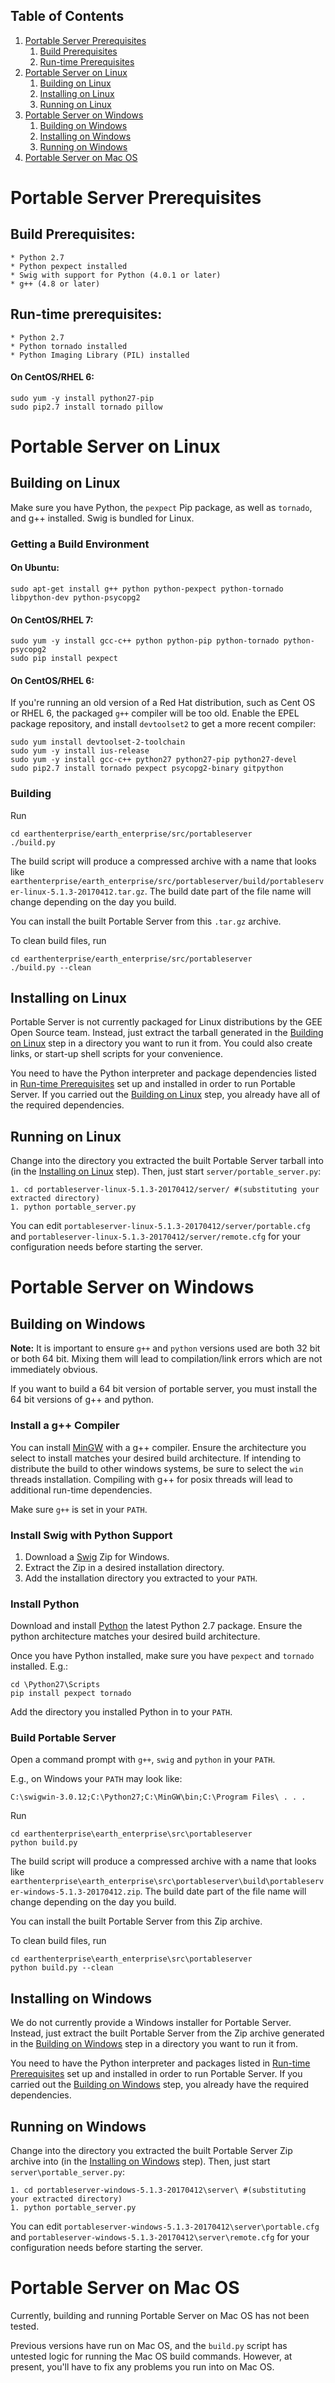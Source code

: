 ## Table of Contents

1. [Portable Server Prerequisites](#portable-server-prerequisites)
    1. [Build Prerequisites](#build-prerequisites)
    1. [Run-time Prerequisites](#run-time-prerequisites)
1. [Portable Server on Linux](#portable-server-on-linux)
    1. [Building on Linux](#building-on-linux)
    1. [Installing on Linux](#installing-on-linux)
    1. [Running on Linux](#running-on-linux)
1. [Portable Server on Windows](#portable-server-on-windows)
    1. [Building on Windows](#building-on-windows)
    1. [Installing on Windows](#installing-on-windows)
    1. [Running on Windows](#running-on-windows)
1. [Portable Server on Mac OS](#portable-server-on-mac-os)


# Portable Server Prerequisites

## Build Prerequisites:

    * Python 2.7
    * Python pexpect installed
    * Swig with support for Python (4.0.1 or later)
    * g++ (4.8 or later)

## Run-time prerequisites:

    * Python 2.7
    * Python tornado installed
    * Python Imaging Library (PIL) installed

#### On CentOS/RHEL 6:

    sudo yum -y install python27-pip
    sudo pip2.7 install tornado pillow

# Portable Server on Linux

## Building on Linux

Make sure you have Python, the `pexpect` Pip package, as well as `tornado`, and g++ installed. Swig is bundled for Linux.

### Getting a Build Environment

#### On Ubuntu:

    sudo apt-get install g++ python python-pexpect python-tornado libpython-dev python-psycopg2

#### On CentOS/RHEL 7:

    sudo yum -y install gcc-c++ python python-pip python-tornado python-psycopg2
    sudo pip install pexpect

#### On CentOS/RHEL 6:

If you're running an old version of a Red Hat distribution, such as Cent OS or RHEL 6, the packaged `g++` compiler will be too old.  Enable the EPEL package repository, and install `devtoolset2` to get a more recent compiler:

    sudo yum install devtoolset-2-toolchain
    sudo yum -y install ius-release
    sudo yum -y install gcc-c++ python27 python27-pip python27-devel
    sudo pip2.7 install tornado pexpect psycopg2-binary gitpython

### Building

Run

    cd earthenterprise/earth_enterprise/src/portableserver
    ./build.py

The build script will produce a compressed archive with a name that looks like `earthenterprise/earth_enterprise/src/portableserver/build/portableserver-linux-5.1.3-20170412.tar.gz`. The build date part of the file name will change depending on the day you build.

You can install the built Portable Server from this `.tar.gz` archive. 

To clean build files, run 

    cd earthenterprise/earth_enterprise/src/portableserver
    ./build.py --clean


## Installing on Linux

Portable Server is not currently packaged for Linux distributions by the GEE Open Source team. Instead, just extract the tarball generated in the [Building on Linux](#building-on-linux) step in a directory you want to run it from.  You could also create links, or start-up shell scripts for your convenience.

You need to have the Python interpreter and package dependencies listed in [Run-time Prerequisites](#run-time-prerequisites) set up and installed in order to run Portable Server.  If you carried out the [Building on Linux](#building-on-linux) step, you already have all of the required dependencies.


## Running on Linux

Change into the directory you extracted the built Portable Server tarball into (in the [Installing on Linux](#installing-on-linux) step).  Then, just start `server/portable_server.py`:

    1. cd portableserver-linux-5.1.3-20170412/server/ #(substituting your extracted directory)
    1. python portable_server.py

You can edit `portableserver-linux-5.1.3-20170412/server/portable.cfg` and `portableserver-linux-5.1.3-20170412/server/remote.cfg` for your configuration needs before starting the server.



# Portable Server on Windows

## Building on Windows

**Note:** It is important to ensure `g++` and `python` versions used are both 32 bit or both 64 bit.  Mixing them will lead to compilation/link errors which are not immediately obvious.

If you want to build a 64 bit version of portable server, you must install the 64 bit versions of g++ and python.

### Install a g++ Compiler

You can install [MinGW](https://sourceforge.net/projects/mingw-w64/) with a g++ compiler.  Ensure the architecture you select to install matches your desired build architecture.  If intending to distribute the build to other windows systems, be sure to select the `win` threads installation.  Compiling with g++ for posix threads will lead to additional run-time dependencies.

Make sure `g++` is set in your `PATH`.

### Install Swig with Python Support

1. Download a [Swig](http://www.swig.org/download.html) Zip for Windows.
2. Extract the Zip in a desired installation directory.
3. Add the installation directory you extracted to your `PATH`.


### Install Python

Download and install [Python](https://www.python.org/downloads/) the latest Python 2.7 package.  Ensure the python architecture matches your desired build architecture.

Once you have Python installed, make sure you have `pexpect` and `tornado` installed. E.g.:

    cd \Python27\Scripts
    pip install pexpect tornado

Add the directory you installed Python in to your `PATH`.


### Build Portable Server

Open a command prompt with `g++`, `swig` and `python` in your `PATH`.

E.g., on Windows your `PATH` may look like:

```
C:\swigwin-3.0.12;C:\Python27;C:\MinGW\bin;C:\Program Files\ . . .
```

Run

    cd earthenterprise\earth_enterprise\src\portableserver
    python build.py

The build script will produce a compressed archive with a name that looks like `earthenterprise\earth_enterprise\src\portableserver\build\portableserver-windows-5.1.3-20170412.zip`. The build date part of the file name will change depending on the day you build.

You can install the built Portable Server from this Zip archive.

To clean build files, run 

    cd earthenterprise\earth_enterprise\src\portableserver
    python build.py --clean


## Installing on Windows

We do not currently provide a Windows installer for Portable Server. Instead, just extract the built Portable Server from the Zip archive generated in the [Building on Windows](#building-on-windows) step in a directory you want to run it from.

You need to have the Python interpreter and packages listed in [Run-time Prerequisites](#run-time-prerequisites) set up and installed in order to run Portable Server.  If you carried out the [Building on Windows](#building-on-windows) step, you already have the required dependencies.


## Running on Windows

Change into the directory you extracted the built Portable Server Zip archive into (in the [Installing on Windows](#installing-on-windows) step). Then, just start `server\portable_server.py`:

    1. cd portableserver-windows-5.1.3-20170412\server\ #(substituting your extracted directory)
    1. python portable_server.py

You can edit `portableserver-windows-5.1.3-20170412\server\portable.cfg` and `portableserver-windows-5.1.3-20170412\server\remote.cfg` for your configuration needs before starting the server.



# Portable Server on Mac OS

Currently, building and running Portable Server on Mac OS has not been tested.

Previous versions have run on Mac OS, and the `build.py` script has untested logic for running the Mac OS build commands.  However, at present, you'll have to fix any problems you run into on Mac OS.

